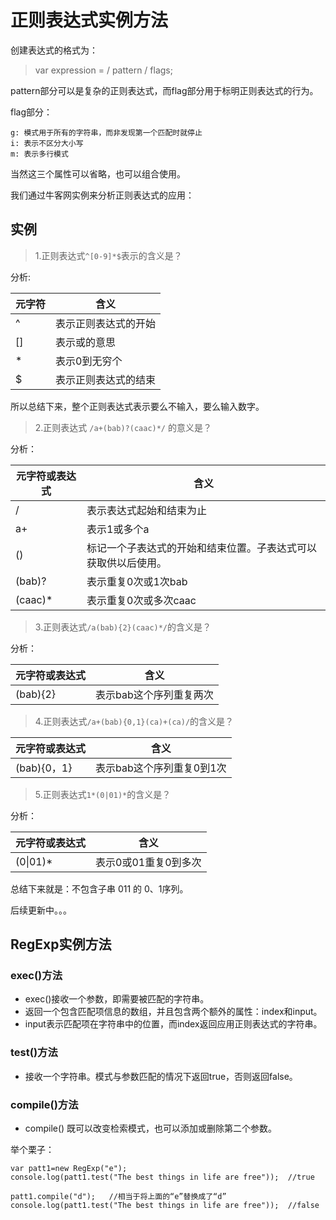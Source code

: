 # 正则表达式实例方法
创建表达式的格式为：

> var expression = / pattern / flags;

pattern部分可以是复杂的正则表达式，而flag部分用于标明正则表达式的行为。

flag部分：

    g: 模式用于所有的字符串，而非发现第一个匹配时就停止
    i: 表示不区分大小写
    m: 表示多行模式
当然这三个属性可以省略，也可以组合使用。

我们通过牛客网实例来分析正则表达式的应用：

## 实例

> 1.正则表达式` ^[0-9]*$ `表示的含义是？

分析:

元字符|含义
-----|-----
^| 表示正则表达式的开始
[]|表示或的意思
*|表示0到无穷个
$|表示正则表达式的结束

所以总结下来，整个正则表达式表示要么不输入，要么输入数字。

> 2.正则表达式 `/a+(bab)?(caac)*/` 的意义是？

分析：

元字符或表达式|含义  
-----|----- 
/|表示表达式起始和结束为止
a+|表示1或多个a
()|标记一个子表达式的开始和结束位置。子表达式可以获取供以后使用。
(bab)?|表示重复0次或1次bab
(caac)*|表示重复0次或多次caac

> 3.正则表达式`/a(bab){2}(caac)*/`的含义是？

分析：

元字符或表达式|含义  
-----|----- 
(bab){2}|表示bab这个序列重复两次

> 4.正则表达式`/a+(bab){0,1}(ca)+(ca)/`的含义是？

元字符或表达式|含义  
-----|----- 
(bab){0，1}|表示bab这个序列重复0到1次

> 5.正则表达式`1*(0|01)*`的含义是？

分析：

元字符或表达式|含义  
-----|----- 
(0&#124;01)*|表示0或01重复0到多次

总结下来就是：不包含子串 011 的 0、1序列。

后续更新中。。。

## RegExp实例方法   

### exec()方法

- exec()接收一个参数，即需要被匹配的字符串。
- 返回一个包含匹配项信息的数组，并且包含两个额外的属性：index和input。
- input表示匹配项在字符串中的位置，而index返回应用正则表达式的字符串。

### test()方法
 
- 接收一个字符串。模式与参数匹配的情况下返回true，否则返回false。

### compile()方法

- compile() 既可以改变检索模式，也可以添加或删除第二个参数。

举个栗子：

    var patt1=new RegExp("e");
    console.log(patt1.test("The best things in life are free"));  //true
    
    patt1.compile("d");   //相当于将上面的“e”替换成了“d”
    console.log(patt1.test("The best things in life are free"));  //false






